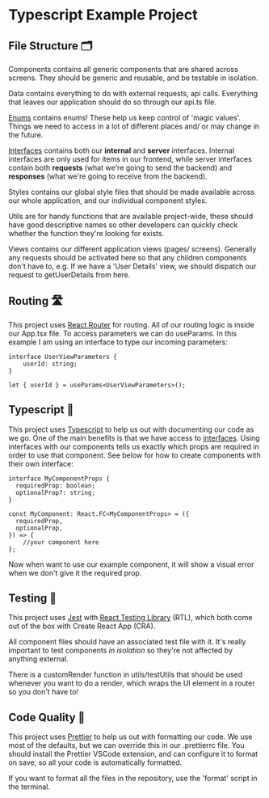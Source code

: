 # Typescript Example Project

## File Structure 🗂️

Components contains all generic components that are shared across screens. They should be generic and reusable, and be testable in isolation.

Data contains everything to do with external requests, api calls. Everything that leaves our application should do so through our api.ts file.

[Enums](https://www.typescriptlang.org/docs/handbook/enums.html) contains enums! These help us keep control of 'magic values'. Things we need to access in a lot of different places and/ or may change in the future.

[Interfaces](https://www.typescriptlang.org/docs/handbook/2/objects.html) contains both our **internal** and **server** interfaces. Internal interfaces are only used for items in our frontend, while server interfaces contain both **requests** (what we're going to send the backend) and **responses** (what we're going to receive from the backend).

Styles contains our global style files that should be made available across our whole application, and our individual component styles.

Utils are for handy functions that are available project-wide, these should have good descriptive names so other developers can quickly check whether the function they're looking for exists.

Views contains our different application views (pages/ screens). Generally any requests should be activated here so that any children components don't have to, e.g. If we have a 'User Details' view, we should dispatch our request to getUserDetails from here.

## Routing 🛣️

This project uses [React Router](https://reactrouter.com/) for routing. All of our routing logic is inside our App.tsx file. To access parameters we can do useParams. In this example I am using an interface to type our incoming parameters:

```
interface UserViewParameters {
	userId: string;
}

let { userId } = useParams<UserViewParameters>();
```

## Typescript 🦾

This project uses [Typescript](https://www.typescriptlang.org/) to help us out with documenting our code as we go. One of the main benefits is that we have access to [interfaces](https://www.typescriptlang.org/docs/handbook/2/objects.html). Using interfaces with our components tells us exactly which props are required in order to use that component. See below for how to create components with their own interface:

```
interface MyComponentProps {
  requiredProp: boolean;
  optionalProp?: string;
}

const MyComponent: React.FC<MyComponentProps> = ({
  requiredProp,
  optionalProp,
}) => {
	//your component here
};
```

Now when want to use our example component, it will show a visual error when we don't give it the required prop.

## Testing 🧪

This project uses [Jest](https://jestjs.io/) with [React Testing Library](https://testing-library.com/docs/react-testing-library/intro/) (RTL), which both come out of the box with Create React App (CRA).

All component files should have an associated test file with it. It's really important to test components _in isolation_ so they're not affected by anything external.

There is a customRender function in utils/testUtils that should be used whenever you want to do a render, which wraps the UI element in a router so you don't have to!

## Code Quality 🌟

This project uses [Prettier](https://prettier.io/) to help us out with formatting our code. We use most of the defaults, but we can override this in our .prettierrc file. You should install the Prettier VSCode extension, and can configure it to format on save, so all your code is automatically formatted.

If you want to format all the files in the repository, use the 'format' script in the terminal.
